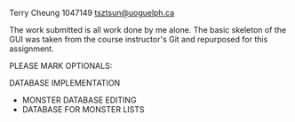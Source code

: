 Terry Cheung
1047149
tsztsun@uoguelph.ca

The work submitted is all work done by me alone. The basic skeleton of the GUI was taken from the course instructor's Git and repurposed for this assignment.

PLEASE MARK OPTIONALS:

DATABASE IMPLEMENTATION 
- MONSTER DATABASE EDITING 
- DATABASE FOR MONSTER LISTS
